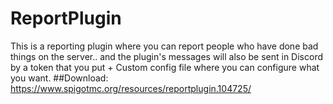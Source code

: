 # ReportPlugin
This is a reporting plugin where you can report people who have done bad things on the server.. and the plugin's messages will also be sent in Discord by a token that you put + Custom config file where you can configure what you want.
##Download:
https://www.spigotmc.org/resources/reportplugin.104725/
